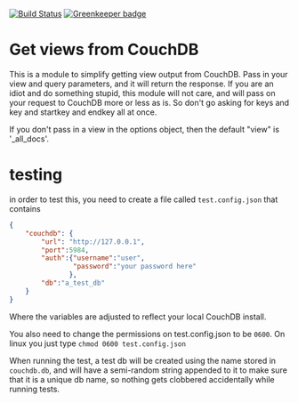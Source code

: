 [![Build Status](https://travis-ci.org/jmarca/couchdb_get_views.svg?branch=master)](https://travis-ci.org/jmarca/couchdb_get_views) [![Greenkeeper badge](https://badges.greenkeeper.io/jmarca/couchdb_get_views.svg)](https://greenkeeper.io/)

# Get views from CouchDB

This is a module to simplify getting view output from CouchDB.  Pass
in your view and query parameters, and it will return the response.
If you are an idiot and do something stupid, this module will not
care, and will pass on your request to CouchDB more or less as is.  So
don't go asking for keys and key and startkey and endkey all at once.

If you don't pass in a view in the options object, then the default
"view" is '_all_docs'.

# testing

in order to test this, you need to create a file called
`test.config.json` that contains

``` json
{
    "couchdb": {
        "url": "http://127.0.0.1",
        "port":5984,
        "auth":{"username":"user",
                "password":"your password here"
               },
        "db":"a_test_db"
    }
}
```

Where the variables are adjusted to reflect your local CouchDB
install.

You also need to change the permissions on test.config.json to be
`0600`.  On linux you just type `chmod 0600 test.config.json`

When running the test, a test db will be created using the name stored
in `couchdb.db`, and will have a semi-random string appended to it to
make sure that it is a unique db name, so nothing gets clobbered
accidentally while running tests.
